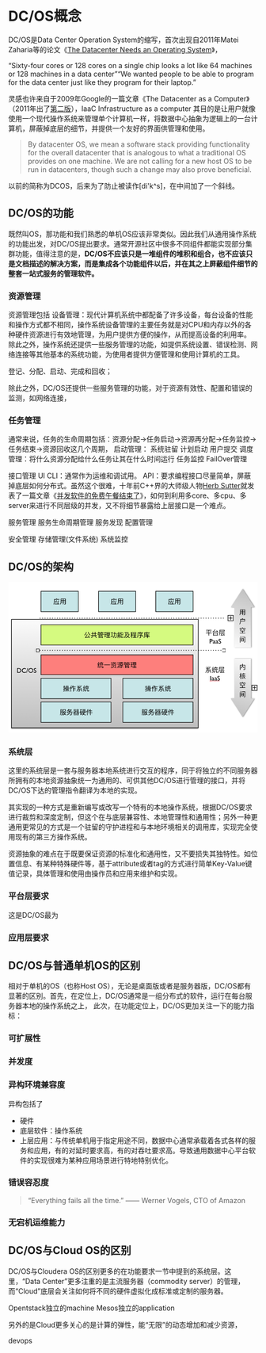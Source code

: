 # DC/OS概念

DC/OS是Data Center Operation System的缩写，首次出现自2011年Matei Zaharia等的论文《[The Datacenter Needs an Operating System](http://dl.acm.org/citation.cfm?id=2170461)》，

“Sixty-four cores or 128 cores on a single chip looks a lot like 64 machines or 128 machines in a data center”“We wanted people to be able to program for the data center just like they program for their laptop.”

灵感也许来自于2009年Google的一篇文章《The Datacenter as a Computer》（2011年出了[第二版](http://web.eecs.umich.edu/~mosharaf/Readings/DC-Computer.pdf)），IaaC Infrastructure as a computer 其目的是让用户就像使用一个现代操作系统来管理单个计算机一样，将数据中心抽象为逻辑上的一台计算机，屏蔽掉底层的细节，并提供一个友好的界面供管理和使用。

> By datacenter OS, we mean a software stack providing functionality for the overall datacenter that is analogous to what a traditional OS provides on one machine. We are not calling for a new host OS to be run in datacenters, though such a change may also prove beneficial.

以前的简称为DCOS，后来为了防止被读作[di'k^s]，在中间加了一个斜线。
## DC/OS的功能

既然叫OS，那功能和我们熟悉的单机OS应该非常类似。因此我们从通用操作系统的功能出发，对DC/OS提出要求。通常开源社区中很多不同组件都能实现部分集群功能，值得注意的是，**DC/OS不应该只是一堆组件的堆积和组合，也不应该只是文档描述的解决方案，而是集成各个功能组件以后，并在其之上屏蔽组件细节的整套一站式服务的管理软件。**

### 资源管理
资源管理包括
设备管理：现代计算机系统中都配备了许多设备，每台设备的性能和操作方式都不相同，操作系统设备管理的主要任务就是对CPU和内存以外的各种硬件资源进行有效地管理，为用户提供方便的操作，从而提高设备的利用率。 除此之外，操作系统还提供一些服务管理的功能，如提供系统设置、错误检测、网络连接等其他基本的系统功能，为使用者提供方便管理和使用计算机的工具。 

登记、分配、启动、完成和回收；

除此之外，DC/OS还提供一些服务管理的功能，对于资源有效性、配置和错误的监测，如网络连接，

### 任务管理
通常来说，任务的生命周期包括：资源分配->任务启动->资源再分配->任务监控->任务结束->资源回收这几个周期，
启动管理：
系统驻留
计划启动
用户提交
调度管理：将什么资源分配给什么任务让其在什么时间运行
任务监控
FailOver管理

接口管理
UI
CLI：通常作为运维和调试用。
API：要求编程接口尽量简单，屏蔽掉底层如何分布式。虽然这个很难，十年前C++界的大师级人物[Herb Sutter](https://herbsutter.com/about/)就发表了一篇文章《[并发软件的免费午餐结束了](http://www.gotw.ca/publications/concurrency-ddj.htm)》，如何到利用多core、多cpu、多server来进行不同层级的并发，又不将细节暴露给上层接口是一个难点。

服务管理
服务生命周期管理
服务发现
配置管理

安全管理
存储管理(文件系统)
系统监控

## DC/OS的架构
![](mesos/dcos/hierarch.png)
### 系统层
这里的系统层是一套与服务器本地系统进行交互的程序，同于将独立的不同服务器所拥有的本地资源抽象统一为通用的、可供其他DC/OS进行管理的接口，并将DC/OS下达的管理指令翻译为本地的实现。

其实现的一种方式是重新编写或改写一个特有的本地操作系统，根据DC/OS要求进行裁剪和深度定制，但这个在与底层兼容性、本地管理性和通用性；另外一种更通用更常见的方式是一个驻留的守护进程和与本地环境相关的调用库，实现完全使用现有的第三方操作系统。

资源抽象的难点在于既要保证资源的标准化和通用性，又不要损失其独特性。如位置信息、有某种特殊硬件等，基于attribute或者tag的方式进行简单Key-Value键值记录，具体管理和使用由操作员和应用来维护和实现。
### 平台层要求
这是DC/OS最为
### 应用层要求



## DC/OS与普通单机OS的区别
相对于单机的OS（也称Host OS），无论是桌面版或者是服务器版，DC/OS都有显著的区别。首先，在定位上，DC/OS通常是一组分布式的软件，运行在每台服务器本地的操作系统之上，
此次，在功能定位上，DC/OS更加关注一下的能力指标：
### 可扩展性
### 并发度
### 异构环境兼容度
异构包括了
* 硬件
* 底层软件：操作系统
* 上层应用：与传统单机用于指定用途不同，数据中心通常承载着各式各样的服务和应用，有的对延时要求高，有的对吞吐要求高。导致通用数据中心平台软件的实现很难为某种应用场景进行特地特别优化。

### 错误容忍度

> “Everything fails all the time.” —— Werner Vogels, CTO of Amazon



### 无宕机运维能力




## DC/OS与Cloud OS的区别
DC/OS与Cloudera OS的区别更多的在功能要求一节中提到的系统层。这里，“Data Center”更多注重的是主流服务器（commodity server）的管理，而“Cloud”底层会关注如何将不同的硬件虚拟化成标准或定制的服务器。

Opentstack独立的machine
Mesos独立的application


另外的是Cloud更多关心的是计算的弹性，能“无限”的动态增加和减少资源，

devops

